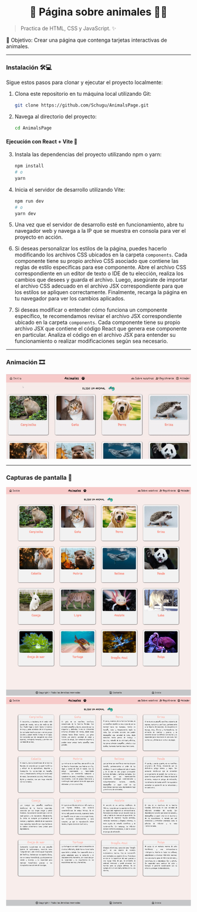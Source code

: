 <h1 align='center'>🌟 Página sobre animales 🐾🌟</h1>

> Practica de HTML, CSS y JavaScript. ✨

🎯 Objetivo: Crear una página que contenga tarjetas interactivas de animales.

------------

### Instalación 🛠️💻

Sigue estos pasos para clonar y ejecutar el proyecto localmente:

1. Clona este repositorio en tu máquina local utilizando Git:

    ```bash
    git clone https://github.com/Schugu/AnimalsPage.git
    ```

2. Navega al directorio del proyecto:

    ```bash
    cd AnimalsPage
    ```
    
#### Ejecución con React + Vite 🚀
3. Instala las dependencias del proyecto utilizando npm o yarn:

    ```bash
    npm install
    # o
    yarn
    ```

4. Inicia el servidor de desarrollo utilizando Vite:

    ```bash
    npm run dev
    # o
    yarn dev
    ```

5. Una vez que el servidor de desarrollo esté en funcionamiento, abre tu navegador web y navega a la IP que se muestra en consola para ver el proyecto en acción.

6. Si deseas personalizar los estilos de la página, puedes hacerlo modificando los archivos CSS ubicados en la carpeta `components`. Cada componente tiene su propio archivo CSS asociado que contiene las reglas de estilo específicas para ese componente. Abre el archivo CSS correspondiente en un editor de texto o IDE de tu elección, realiza los cambios que desees y guarda el archivo. Luego, asegúrate de importar el archivo CSS adecuado en el archivo JSX correspondiente para que los estilos se apliquen correctamente. Finalmente, recarga la página en tu navegador para ver los cambios aplicados.

7. Si deseas modificar o entender cómo funciona un componente específico, te recomendamos revisar el archivo JSX correspondiente ubicado en la carpeta `components`. Cada componente tiene su propio archivo JSX que contiene el código React que genera ese componente en particular. Analiza el código en el archivo JSX para entender su funcionamiento o realizar modificaciones según sea necesario.

------------

### Animación 🎞️
<img src='public/screenshots/capturaDePantalla1.gif' alt='CapturaDePantalla'>

------------

### Capturas de pantalla 📸
<img src='public/screenshots/capturaDePantalla2.png' alt='CapturaDePantalla1'>
<img src='public/screenshots/capturaDePantalla3.png' alt='CapturaDePantalla2'>

